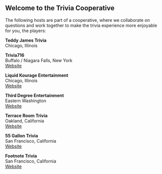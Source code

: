 ## Welcome to the Trivia Cooperative

The following hosts are part of a cooperative, where we collaborate on questions and work together to make the trivia experience more enjoyable for you, the players:  

**Teddy James Trivia**    
Chicago, Illinois  

**Trivia716**  
Buffalo / Niagara Falls, New York  
[Website](https://trivia716.com)

**Liquid Kourage Entertainment**  
Chicago, Illinois  
[Website](https://www.facebook.com/LiquidKourage/)

**Third Degree Entertainment**  
Eastern Washington  
[Website](https://www.thirddegreeentertainment.com/)

**Terrace Room Trivia**  
Oakland, California  
[Website](https://www.facebook.com/terraceroomtrivia)

**55 Gallon Trivia**  
San Francisco, California  
[Website](https://smile.amazon.com/Passion-Lubes-Natural-Water-Based-Lubricant/dp/B005MR3IVO)

**Footnote Trivia**  
San Francisco, California  
[Website](https://footnotetrivia.com)
